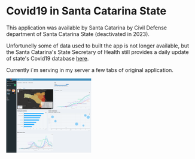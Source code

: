# Covid19 in Santa Catarina State

This application was available by Santa Catarina by Civil Defense department of Santa Catarina State (deactivated in 2023). 

Unfortunelly some of data used to built the app is not longer available, but the Santa Catarina's State Secretary of Health still
provides a daily update of state's Covid19 database [here](https://dados.sc.gov.br/dataset/covid-19-dados-anonimizados-de-casos-confirmados).

Currently i´m serving in my server a few tabs of original application.

<!-- ![imagem](./git_image/img1.png) --> 

<img src = './git_image/img1.png' alt = 'imagem' style = 'width: 45%'>